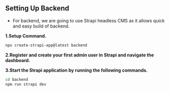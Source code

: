 ## Setting Up Backend

- For backend, we are going to use Strapi headless CMS as it allows quick and easy build of backend.

**1.Setup Command.**
```bash
npx create-strapi-app@latest backend
```
**2.Register and create your first admin user in Strapi and navigate the dashboard.**

**3.Start the Strapi application by running the following commands.**
```bash
cd backend
npm run strapi dev
```